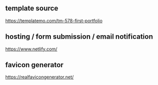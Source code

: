## template source
https://templatemo.com/tm-578-first-portfolio

## hosting / form submission / email notification
https://www.netlify.com/

## favicon generator
https://realfavicongenerator.net/